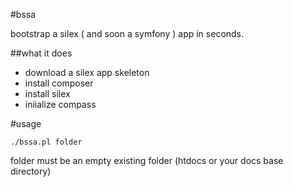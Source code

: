 #bssa

bootstrap a silex ( and soon a symfony ) app in seconds.

##what it does

+ download a silex app skeleton
+ install composer
+ install silex
+ iniialize compass

#usage

    ./bssa.pl folder

folder must be an empty existing folder (htdocs or your docs base directory)



